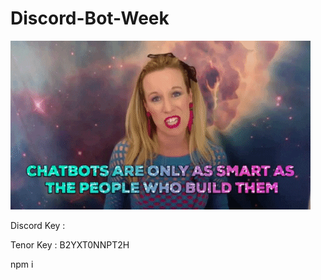 # Discord-Bot-Week

![Alt Text](https://github.com/hille22/Discord-Bot-Week/blob/main/giphy.gif?raw=true)

Discord Key : 


Tenor Key : B2YXT0NNPT2H


npm i